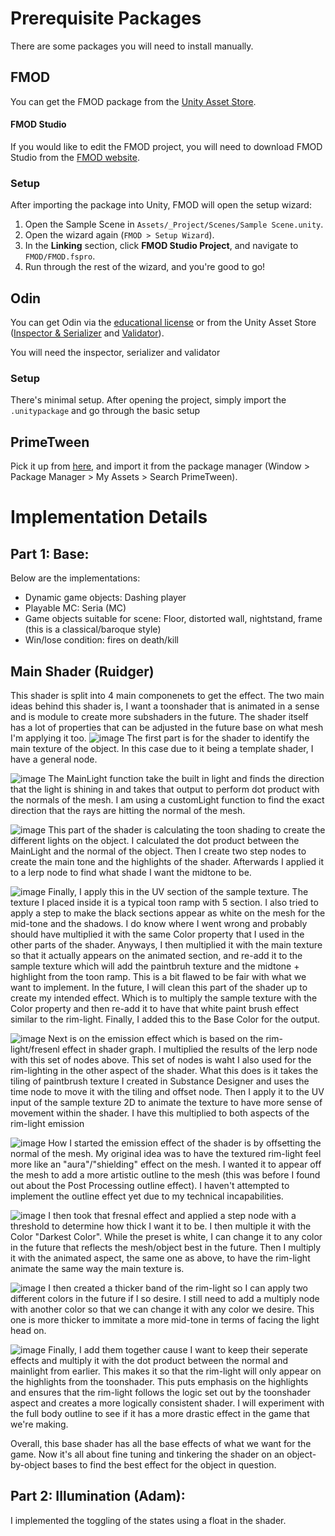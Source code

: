 # Prerequisite Packages

There are some packages you will need to install manually.

## FMOD

You can get the FMOD package from
the [Unity Asset Store](https://assetstore.unity.com/packages/tools/audio/fmod-for-unity-161631).

#### FMOD Studio

If you would like to edit the FMOD project, you will need to download FMOD Studio from
the [FMOD website](https://www.fmod.com/download#fmodstudio).

### Setup

After importing the package into Unity, FMOD will open the setup wizard:

1. Open the Sample Scene in `Assets/_Project/Scenes/Sample Scene.unity`.
2. Open the wizard again (`FMOD > Setup Wizard`).
3. In the **Linking** section, click **FMOD Studio Project**, and navigate to `FMOD/FMOD.fspro`.
4. Run through the rest of the wizard, and you're good to go!

## Odin

You can get Odin via the [educational license](https://odininspector.com/educational/ontario-tech-university) or
from the Unity Asset Store ([Inspector & Serializer](https://assetstore.unity.com/packages/tools/utilities/odin-inspector-and-serializer-89041) and [Validator](https://assetstore.unity.com/packages/tools/utilities/odin-validator-227861)).

You will need the inspector, serializer and validator

### Setup

There's minimal setup. After opening the project, simply import the ```.unitypackage``` and go through the basic setup

## PrimeTween
Pick it up from [here](https://assetstore.unity.com/packages/tools/animation/primetween-high-performance-animations-and-sequences-252960), and import it from the package manager (Window > Package Manager > My Assets > Search PrimeTween).

# Implementation Details

## Part 1: Base:
Below are the implementations:
- Dynamic game objects: Dashing player
- Playable MC: Seria (MC)
- Game objects suitable for scene: Floor, distorted wall, nightstand, frame (this is a classical/baroque style)
- Win/lose condition: fires on death/kill

## Main Shader (Ruidger)   

This shader is split into 4 main componenets to get the effect. The two main ideas behind this shader is, I want a toonshader that is animated in a sense and is module to create more subshaders in the future. The shader itself has a lot of properties that can be adjusted in the future base on what mesh I'm applying it too. 
![image](https://github.com/user-attachments/assets/e5f044eb-791f-4c10-ab28-d354b1da19a4)
The first part is for the shader to identify the main texture of the object. In this case due to it being a template shader, I have a general node. 

![image](https://github.com/user-attachments/assets/d6b4e9f7-9f10-4df8-ba16-b9d74d1ad32d)
The MainLight function take the built in light and finds the direction that the light is shining in and takes that output to perform dot product with the normals of the mesh. 
I am using a customLight function to find the exact direction that the rays are hitting the normal of the mesh. 

![image](https://github.com/user-attachments/assets/ea4ed34f-1ec6-42ea-bb2d-9c37b71752a9)
This part of the shader is calculating the toon shading to create the different lights on the object. I calculated the dot product between the MainLight and the normal of the object. 
Then I create two step nodes to create the main tone and the highlights of the shader. Afterwards I applied it to a lerp node to find what shade I want the midtone to be. 

![image](https://github.com/user-attachments/assets/6e142b94-ba65-4b29-a8c0-9812c39605f6)
Finally, I apply this in the UV section of the sample texture. The texture I placed inside it is a typical toon ramp with 5 section. I also tried to apply a step to make the black sections appear as white on the mesh for the mid-tone and the shadows. I do know where I went wrong and probably should have multiplied it with the same Color property that I used in the other parts of the shader. Anyways, I then multiplied it with the main texture so that it actually appears on the animated section, and re-add it to the sample texture which will add the paintbruh texture and the midtone + highlight from the toon ramp. This is a bit flawed to be fair with what we want to implement. In the future, I will clean this part of the shader up to create my intended effect. Which is to multiply the sample texture with the Color property and then re-add it to have that white paint brush effect similar to the rim-light. Finally, I added this to the Base Color for the output.   


![image](https://github.com/user-attachments/assets/6d389e96-0342-4584-8e6c-d10a7156ee3e)
Next is on the emission effect which is based on the rim-light/fresenl effect in shader graph. I multiplied the results of the lerp node with this set of nodes above. This set of nodes is waht I also used for the rim-lighting in the other aspect of the shader. 
What this does is it takes the tiling of paintbrush texture I created in Substance Designer and uses the time node to move it with the tiling and offset node. Then I apply it to the UV input of the sample texture 2D to animate the texture to have more sense of movement within the shader. I have this multiplied to both aspects of the rim-light emission  

![image](https://github.com/user-attachments/assets/837edc69-7aba-4378-961e-4a2637560ad2)
How I started the emission effect of the shader is by offsetting the normal of the mesh. My original idea was to have the textured rim-light feel more like an "aura"/"shielding" effect on the mesh. I wanted it to appear off the mesh to add a more artistic outline to the mesh (this was before I found out about the Post Processing outline effect). I haven't attempted to implement the outline effect yet due to my technical incapabilities. 

![image](https://github.com/user-attachments/assets/977b2bf2-c270-4e58-8977-8af95e51aabf)
I then took that fresnal effect and applied a step node with a threshold to determine how thick I want it to be. I then multiple it with the Color "Darkest Color". While the preset is white, I can change it to any color in the future that reflects the mesh/object best in the future. Then I multiply it with the animated aspect, the same one as above, to have the rim-light animate the same way the main texture is. 

![image](https://github.com/user-attachments/assets/43c7eccc-8049-4b5e-b451-d4d4e8c49254)
I then created a thicker band of the rim-light so I can apply two different colors in the future if I so desire. I still need to add a multiply node with another color so that we can change it with any color we desire. This one is more thicker to immitate a more mid-tone in terms of facing the light head on. 

![image](https://github.com/user-attachments/assets/d73db760-8a28-4cfb-98eb-81223e41673a)
Finally, I add them together cause I want to keep their seperate effects and multiply it with the dot product between the normal and mainlight from earlier. This makes it so that the rim-light will only appear on the highlights from the toonshader. This puts emphasis on the highlights and ensures that the rim-light follows the logic set out by the toonshader aspect and creates a more logically consistent shader. I will experiment with the full body outline to see if it has a more drastic effect in the game that we're making. 

Overall, this base shader has all the base effects of what we want for the game. Now it's all about fine tuning and tinkering the shader on an object-by-object bases to find the best effect for the object in question. 

## Part 2: Illumination (Adam):
I implemented the toggling of the states using a float in the shader.